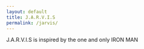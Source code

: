 ```yaml
---
layout: default
title: J.A.R.V.I.S
permalink: /jarvis/
---
```


J.A.R.V.I.S is inspired by the one and only IRON MAN


